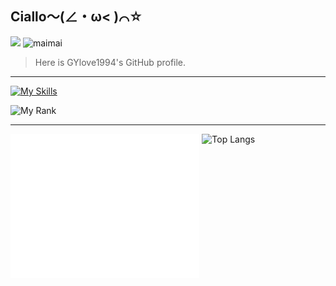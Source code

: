 ## Ciallo～(∠・ω< )⌒☆

![](https://komarev.com/ghpvc/?username=gylove1994)
![maimai](https://dxrating.luoling.moe/api/genImage/gylove1994)

> Here is GYlove1994's GitHub profile.

---

[![My Skills](https://skillicons.dev/icons?i=ts,js,html,css,nestjs,nodejs,docker,pnpm,prisma,react,vue,angular,tailwind,vite,electron,ubuntu,mysql,redis,go,redux,rollupjs,vim,vitest,reactivex,remix,vscode,rabbitmq,postgres,kubernetes,npm)](https://skillicons.dev)

![My Rank](https://github-profile-trophy.vercel.app/?username=ryo-ma&rank=S,SSS,SS,SECRET)

---

<img src="./github-metrics.svg" alt="Metrics" width="60%" /> <img src="https://github-readme-stats.vercel.app/api/top-langs/?username=gylove1994&layout=donut&hide_border=true" alt="Top Langs" width="38%" align="top" />
